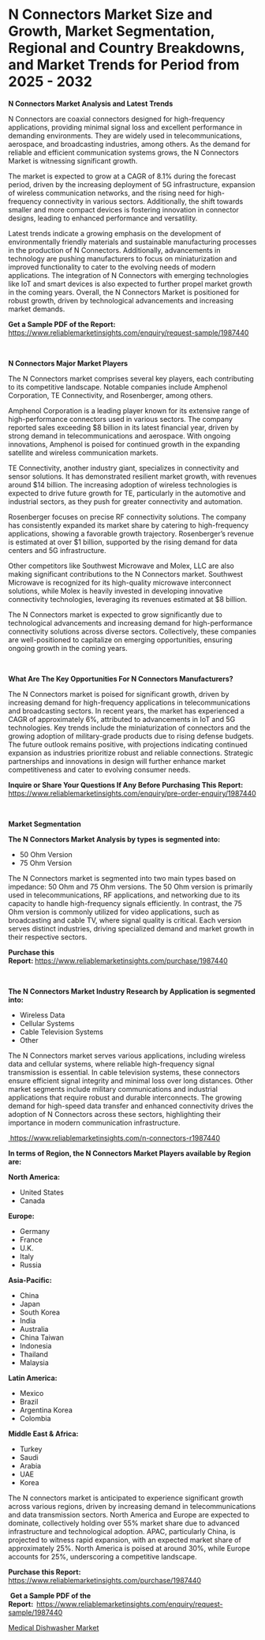 <p><h1>N Connectors Market Size and Growth, Market Segmentation, Regional and Country Breakdowns, and Market Trends for Period from 2025 -  2032</h1></p><p><strong>N Connectors Market Analysis and Latest Trends</strong></p>
<p><p>N Connectors are coaxial connectors designed for high-frequency applications, providing minimal signal loss and excellent performance in demanding environments. They are widely used in telecommunications, aerospace, and broadcasting industries, among others. As the demand for reliable and efficient communication systems grows, the N Connectors Market is witnessing significant growth.</p><p>The market is expected to grow at a CAGR of 8.1% during the forecast period, driven by the increasing deployment of 5G infrastructure, expansion of wireless communication networks, and the rising need for high-frequency connectivity in various sectors. Additionally, the shift towards smaller and more compact devices is fostering innovation in connector designs, leading to enhanced performance and versatility.</p><p>Latest trends indicate a growing emphasis on the development of environmentally friendly materials and sustainable manufacturing processes in the production of N Connectors. Additionally, advancements in technology are pushing manufacturers to focus on miniaturization and improved functionality to cater to the evolving needs of modern applications. The integration of N Connectors with emerging technologies like IoT and smart devices is also expected to further propel market growth in the coming years. Overall, the N Connectors Market is positioned for robust growth, driven by technological advancements and increasing market demands.</p></p>
<p><strong>Get a Sample PDF of the Report:&nbsp;</strong> <a href="https://www.reliablemarketinsights.com/enquiry/request-sample/1987440?utm_campaign=3274&utm_medium=2&utm_source=Github&utm_content=ia&utm_term=10042025&utm_id=n-connectors">https://www.reliablemarketinsights.com/enquiry/request-sample/1987440</a></p>
<p>&nbsp;</p>
<p><strong>N Connectors Major Market Players</strong></p>
<p><p>The N Connectors market comprises several key players, each contributing to its competitive landscape. Notable companies include Amphenol Corporation, TE Connectivity, and Rosenberger, among others. </p><p>Amphenol Corporation is a leading player known for its extensive range of high-performance connectors used in various sectors. The company reported sales exceeding $8 billion in its latest financial year, driven by strong demand in telecommunications and aerospace. With ongoing innovations, Amphenol is poised for continued growth in the expanding satellite and wireless communication markets.</p><p>TE Connectivity, another industry giant, specializes in connectivity and sensor solutions. It has demonstrated resilient market growth, with revenues around $14 billion. The increasing adoption of wireless technologies is expected to drive future growth for TE, particularly in the automotive and industrial sectors, as they push for greater connectivity and automation.</p><p>Rosenberger focuses on precise RF connectivity solutions. The company has consistently expanded its market share by catering to high-frequency applications, showing a favorable growth trajectory. Rosenberger’s revenue is estimated at over $1 billion, supported by the rising demand for data centers and 5G infrastructure.</p><p>Other competitors like Southwest Microwave and Molex, LLC are also making significant contributions to the N Connectors market. Southwest Microwave is recognized for its high-quality microwave interconnect solutions, while Molex is heavily invested in developing innovative connectivity technologies, leveraging its revenues estimated at $8 billion.</p><p>The N Connectors market is expected to grow significantly due to technological advancements and increasing demand for high-performance connectivity solutions across diverse sectors. Collectively, these companies are well-positioned to capitalize on emerging opportunities, ensuring ongoing growth in the coming years.</p></p>
<p>&nbsp;</p>
<p><strong>What Are The Key Opportunities For N Connectors Manufacturers?</strong></p>
<p><p>The N Connectors market is poised for significant growth, driven by increasing demand for high-frequency applications in telecommunications and broadcasting sectors. In recent years, the market has experienced a CAGR of approximately 6%, attributed to advancements in IoT and 5G technologies. Key trends include the miniaturization of connectors and the growing adoption of military-grade products due to rising defense budgets. The future outlook remains positive, with projections indicating continued expansion as industries prioritize robust and reliable connections. Strategic partnerships and innovations in design will further enhance market competitiveness and cater to evolving consumer needs.</p></p>
<p><strong>Inquire or Share Your Questions If Any Before Purchasing This Report:</strong> <a href="https://www.reliablemarketinsights.com/enquiry/pre-order-enquiry/1987440?utm_campaign=3274&utm_medium=2&utm_source=Github&utm_content=ia&utm_term=10042025&utm_id=n-connectors">https://www.reliablemarketinsights.com/enquiry/pre-order-enquiry/1987440</a></p>
<p>&nbsp;</p>
<p><strong>Market Segmentation</strong></p>
<p><strong>The N Connectors Market Analysis by types is segmented into:</strong></p>
<p><ul><li>50 Ohm Version</li><li>75 Ohm Version</li></ul></p>
<p><p>The N Connectors market is segmented into two main types based on impedance: 50 Ohm and 75 Ohm versions. The 50 Ohm version is primarily used in telecommunications, RF applications, and networking due to its capacity to handle high-frequency signals efficiently. In contrast, the 75 Ohm version is commonly utilized for video applications, such as broadcasting and cable TV, where signal quality is critical. Each version serves distinct industries, driving specialized demand and market growth in their respective sectors.</p></p>
<p><strong>Purchase this Report:&nbsp;</strong><a href="https://www.reliablemarketinsights.com/purchase/1987440?utm_campaign=3274&utm_medium=2&utm_source=Github&utm_content=ia&utm_term=10042025&utm_id=n-connectors">https://www.reliablemarketinsights.com/purchase/1987440</a></p>
<p>&nbsp;</p>
<p><strong>The N Connectors Market Industry Research by Application is segmented into:</strong></p>
<p><ul><li>Wireless Data</li><li>Cellular Systems</li><li>Cable Television Systems</li><li>Other</li></ul></p>
<p><p>The N Connectors market serves various applications, including wireless data and cellular systems, where reliable high-frequency signal transmission is essential. In cable television systems, these connectors ensure efficient signal integrity and minimal loss over long distances. Other market segments include military communications and industrial applications that require robust and durable interconnects. The growing demand for high-speed data transfer and enhanced connectivity drives the adoption of N Connectors across these sectors, highlighting their importance in modern communication infrastructure.</p></p>
<p><a href="https://www.reliablemarketinsights.com/n-connectors-r1987440?utm_campaign=3274&utm_medium=2&utm_source=Github&utm_content=ia&utm_term=10042025&utm_id=n-connectors">&nbsp;https://www.reliablemarketinsights.com/n-connectors-r1987440</a></p>
<p><strong>In terms of Region, the N Connectors Market Players available by Region are:</strong></p>
<p>
    <p> <strong> North America: </strong>
        <ul>
            <li>United States</li>
            <li>Canada</li>
        </ul>
        </p> 
    <p> <strong> Europe: </strong>
        <ul>
            <li>Germany</li>
            <li>France</li>
            <li>U.K.</li>
            <li>Italy</li>
            <li>Russia</li>
        </ul>
        </p> 
    <p> <strong> Asia-Pacific: </strong>
        <ul>
            <li>China</li>
            <li>Japan</li>
            <li>South Korea</li>
            <li>India</li>
            <li>Australia</li>
            <li>China Taiwan</li>
            <li>Indonesia</li>
            <li>Thailand</li>
            <li>Malaysia</li>
        </ul>
        </p> 
    <p> <strong> Latin America: </strong>
        <ul>
            <li>Mexico</li>
            <li>Brazil</li>
            <li>Argentina Korea</li>
            <li>Colombia</li>
        </ul>
        </p> 
    <p> <strong> Middle East & Africa: </strong>
        <ul>
            <li>Turkey</li>
            <li>Saudi</li>
            <li>Arabia</li>
            <li>UAE</li>
            <li>Korea</li>
        </ul>
    </p>
    </p>
<p><p>The N connectors market is anticipated to experience significant growth across various regions, driven by increasing demand in telecommunications and data transmission sectors. North America and Europe are expected to dominate, collectively holding over 55% market share due to advanced infrastructure and technological adoption. APAC, particularly China, is projected to witness rapid expansion, with an expected market share of approximately 25%. North America is poised at around 30%, while Europe accounts for 25%, underscoring a competitive landscape.</p></p>
<p><strong>Purchase this Report: </strong><a href="https://www.reliablemarketinsights.com/purchase/1987440?utm_campaign=3274&utm_medium=2&utm_source=Github&utm_content=ia&utm_term=10042025&utm_id=n-connectors">https://www.reliablemarketinsights.com/purchase/1987440</a></p>
<p>&nbsp;<strong>Get a Sample PDF of the Report:&nbsp;&nbsp;</strong><a href="https://www.reliablemarketinsights.com/enquiry/request-sample/1987440?utm_campaign=3274&utm_medium=2&utm_source=Github&utm_content=ia&utm_term=10042025&utm_id=n-connectors">https://www.reliablemarketinsights.com/enquiry/request-sample/1987440</a></p>
<p><strong></strong></p>
<p><p><a href="https://github.com/melascalbirp/Market-Research-Report-List-1/blob/main/medical-dishwasher-market.md?utm_campaign=3274&utm_medium=2&utm_source=Github&utm_content=ia&utm_term=10042025&utm_id=n-connectors">Medical Dishwasher Market</a></p></p>